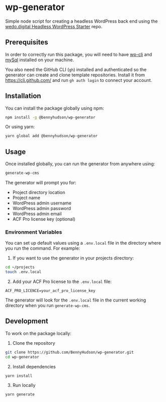# wp-generator

Simple node script for creating a headless WordPress back end using the [wedo.digital Headless WordPress Starter](https://github.com/BennyHudson/wedo-headless-starter) repo.

## Prerequisites

In order to correctly run this package, you will need to have [wp-cli](https://wp-cli.org/) and [mySql](https://dev.mysql.com/doc/refman/8.4/en/mysql.html) installed on your machine.

You also need the GitHub CLI (`gh`) installed and authenticated so the generator can create and clone template repositories. Install it from https://cli.github.com/ and run `gh auth login` to connect your account.

## Installation

You can install the package globally using npm:

```bash
npm install -g @bennyhudson/wp-generator
```

Or using yarn:

```bash
yarn global add @bennyhudson/wp-generator
```

## Usage

Once installed globally, you can run the generator from anywhere using:

```bash
generate-wp-cms
```

The generator will prompt you for:

- Project directory location
- Project name
- WordPress admin username
- WordPress admin password
- WordPress admin email
- ACF Pro license key (optional)

### Environment Variables

You can set up default values using a `.env.local` file in the directory where you run the command. For example:

1. If you want to use the generator in your projects directory:

```bash
cd ~/projects
touch .env.local
```

2. Add your ACF Pro license to the `.env.local` file:

```env
ACF_PRO_LICENCE=your_acf_pro_license_key
```

The generator will look for the `.env.local` file in the current working directory when you run `generate-wp-cms`.

## Development

To work on the package locally:

1. Clone the repository

```bash
git clone https://github.com/BennyHudson/wp-generator.git
cd wp-generator
```

2. Install dependencies

```bash
yarn install
```

3. Run locally

```bash
yarn generate
```
